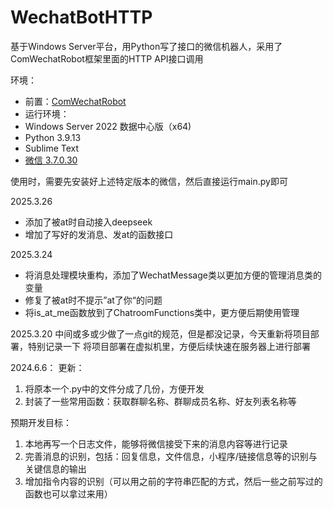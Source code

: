 # WechatBotHTTP

基于Windows Server平台，用Python写了接口的微信机器人，采用了ComWechatRobot框架里面的HTTP API接口调用

环境：
- 前置：[ComWechatRobot](https://github.com/ljc545w/ComWeChatRobot)
- 运行环境：
-   Windows Server 2022 数据中心版（x64)
-   Python 3.9.13
-   Sublime Text
-   [微信 3.7.0.30](https://github.com/tom-snow/wechat-windows-versions/releases/download/v3.7.0.30/WeChatSetup-3.7.0.30.exe)

使用时，需要先安装好上述特定版本的微信，然后直接运行main.py即可

2025.3.26
- 添加了被at时自动接入deepseek
- 增加了写好的发消息、发at的函数接口


2025.3.24 
- 将消息处理模块重构，添加了WechatMessage类以更加方便的管理消息类的变量
- 修复了被at时不提示”at了你“的问题
- 将is_at_me函数放到了ChatroomFunctions类中，更方便后期使用管理


2025.3.20
中间或多或少做了一点git的规范，但是都没记录，今天重新将项目部署，特别记录一下
将项目部署在虚拟机里，方便后续快速在服务器上进行部署

2024.6.6：
更新：
1. 将原本一个.py中的文件分成了几份，方便开发
2. 封装了一些常用函数：获取群聊名称、群聊成员名称、好友列表名称等

预期开发目标：
1. 本地再写一个日志文件，能够将微信接受下来的消息内容等进行记录
2. 完善消息的识别，包括：回复信息，文件信息，小程序/链接信息等的识别与关键信息的输出
3. 增加指令内容的识别（可以用之前的字符串匹配的方式，然后一些之前写过的函数也可以拿过来用）
